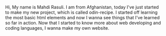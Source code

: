 Hi, My name is Mahdi Rasuli.
I am from Afghanistan, today I've just started to make my new project, which is called odin-recipe.
I started off learning the most basic html elements and now I wanna see things that I've learned so far in action.
Now that I started to know more about web developing and coding languages, I wanna make my own website.
